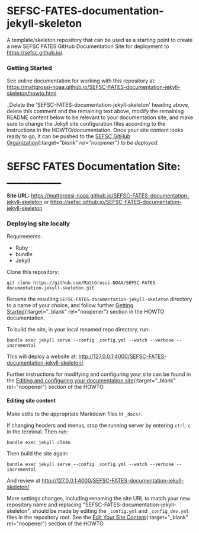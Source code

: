 # SEFSC-FATES-documentation-jekyll-skeleton

A template/skeleton repository that can be used as a starting point to create a new SEFSC FATES GitHub Documentation Site for deployment to https://sefsc.github.io/.

### Getting Started

See online documentation for working with this repository at: https://mattgrossi-noaa.github.io/SEFSC-FATES-documentation-jekyll-skeleton/howto.html 

_Delete the 'SEFSC-FATES-documentation-jekyll-skeleton' heading above, delete this comment and the remaining text above, modify the remaining README content below to be relevant to your documentation site, and make sure to change the Jekyll site configuration files according to the instructions in the HOWTO/documentation. Once your site content looks ready to go, it can be pushed to the [SEFSC GitHub Organization](https://github.com/sefsc){:target="_blank" rel="noopener"} to be deployed._

# SEFSC FATES Documentation Site: ___________

**Site URL:** https://mattgrossi-noaa.github.io/SEFSC-FATES-documentation-jekyll-skeleton or https://sefsc.github.io/SEFSC-FATES-documentation-jekyll-skeleton

### Deploying site locally
Requirements:
* Ruby
* bundle
* Jekyll

Clone this repository:
```commandline
git clone https://github.com/MattGrossi-NOAA/SEFSC-FATES-documentation-jekyll-skeleton.git
```
Rename the resulting `SEFSC-FATES-documentation-jekyll-skeleton` directory to a name of your choice, and follow further [Getting Started](https://mattgrossi-noaa.github.io/SEFSC-FATES-documentation-jekyll-skeleton/howto.html#getting-started){:target="_blank" rel="noopener"} section in the HOWTO documentation.

To build the site, in your local renamed repo directory, run:
```commandline
bundle exec jekyll serve --config _config.yml --watch --verbose --incremental
```
This will deploy a website at: http://127.0.0.1:4000/SEFSC-FATES-documentation-jekyll-skeleton/.

Further instructions for modifying and configuring your site can be found in the  [Editing and configuring your documentation site](https://mattgrossi-noaa.github.io/SEFSC-FATES-documentation-jekyll-skeleton/howto.html#editing-and-configuring-your-documentation-site){:target="_blank" rel="noopener"} section of the HOWTO.

#### Editing site content

Make edits to the appropriate Markdown files in `_docs/`. 

If changing headers and menus, stop the running server by entering `ctrl-c` in the terminal. Then run:
```commandline
bundle exec jekyll clean
```
Then build the site again:
```commandline
bundle exec jekyll serve --config _config.yml --watch --verbose --incremental
```
And review at http://127.0.0.1:4000/SEFSC-FATES-documentation-jekyll-skeleton/

More settings changes, including renaming the site URL to match your new repository name and replacing "SEFSC-FATES-documentation-jekyll-skeleton", should be made by editing the `_config.yml` and `_config_dev.yml` files in the repository root. See the [Edit Your Site Content](https://mattgrossi-noaa.github.io/SEFSC-FATES-documentation-jekyll-skeleton/howto.html#step-2-edit-your-documentation-site-content){:target="_blank" rel="noopener"} section of the HOWTO.
